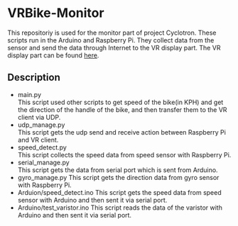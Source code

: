 # VRBike-Monitor

This repositoriy is used for the monitor part of project Cyclotron. These scripts run in the Arduino and Raspberry Pi. They collect data from the sensor and send the data through Internet to the VR display part. The VR display part can be found [here](https://github.com/BerwinZ/VR-Fitness-Bike).

## Description
* main.py  
  This script used other scripts to get speed of the bike(in KPH) and get the direction of the handle of the bike, and then transfer them to the VR client via UDP.
* udp_manage.py  
  This script gets the udp send and receive action between Raspberry Pi and VR client.
* speed_detect.py  
  This script collects the speed data from speed sensor with Raspberry Pi.
* serial_manage.py   
  This script gets the data from serial port which is sent from Arduino.
* gyro_manage.py
  This script gets the direction data from gyro sensor with Raspberry Pi.
* Arduion/speed_detect.ino
  This script gets the speed data from speed sensor with Arduino and then sent it via serial port. 
* Arduino/test_varistor.ino
  This script reads the data of the varistor with Arduino and then sent it via serial port.
